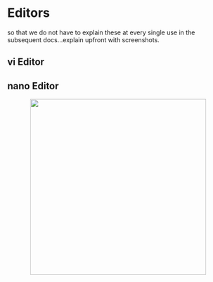 # Editors

so that we do not have to explain these at every single use in the subsequent docs...explain upfront with screenshots.

## vi Editor


## nano Editor



<p align="center">
<img src="../img/app_group_name.jpg" width="400">
</p>
